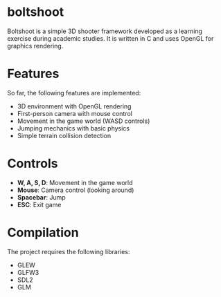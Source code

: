 # boltshoot

Boltshoot is a simple 3D shooter framework developed as a learning exercise during academic studies.
It is written in C and uses OpenGL for graphics rendering.

# Features
So far, the following features are implemented:

 -  3D environment with OpenGL rendering    
-   First-person camera with mouse control    
-   Movement in the game world (WASD controls)    
-   Jumping mechanics with basic physics    
-   Simple terrain collision detection

# Controls
-   **W, A, S, D**: Movement in the game world    
-   **Mouse**: Camera control (looking around)    
-   **Spacebar**: Jump    
-   **ESC**: Exit game

# Compilation
The project requires the following libraries:

-   GLEW    
-   GLFW3    
-   SDL2    
-   GLM